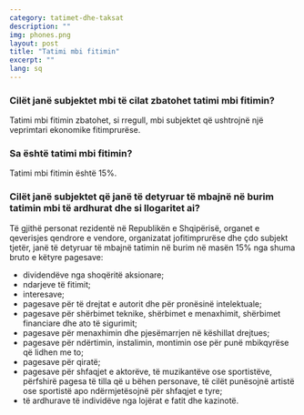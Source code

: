 ```yaml
---
category: tatimet-dhe-taksat
description: ""
img: phones.png
layout: post
title: "Tatimi mbi fitimin"
excerpt: ""
lang: sq
---
```

<script>
var data = { topics: [
  {
    title: "Mbi kë zbatohet tatimi mbi fitimin?",
    text: function(){ return $("#part1").html(); }
  },
  {
    title: "Sa është tatimi mbi fitimin?",
    text: function(){ return $("#part2").html(); }
  },
  {
    title: "Kush duhet të mbajë tatim në burim?",
    text: function(){ return $("#part3").html(); }
  }
]};
</script>

<div id="part1" class="hidden">
<h3>Cilët janë subjektet mbi të cilat zbatohet tatimi mbi fitimin?</h3>
Tatimi mbi fitimin zbatohet, si rregull, mbi subjektet që ushtrojnë një veprimtari ekonomike fitimprurëse.
</div>

<div id="part2" class="hidden">
<h3>Sa është tatimi mbi fitimin?</h3>
Tatimi mbi fitimin është 15%.
</div>

<div id="part3" class="hidden">
<h3>Cilët janë subjektet që janë të detyruar të mbajnë në burim tatimin mbi të ardhurat dhe si llogaritet ai?</h3>
Të gjithë personat rezidentë në Republikën e Shqipërisë, organet e qeverisjes qendrore e vendore, organizatat jofitimprurëse dhe çdo subjekt tjetër, janë të detyruar të mbajnë tatimin në burim në masën 15% nga shuma bruto e këtyre pagesave:
<ul>
<li>dividendëve nga shoqëritë aksionare; </li>
<li>ndarjeve të fitimit; </li>
<li>interesave; </li>
<li>pagesave për të drejtat e autorit dhe për pronësinë intelektuale; </li>
<li>pagesave për shërbimet teknike, shërbimet e menaxhimit, shërbimet financiare dhe ato të sigurimit; </li>
<li>pagesave për menaxhimin dhe pjesëmarrjen në këshillat drejtues; </li>
<li>pagesave për ndërtimin, instalimin, montimin ose për punë mbikqyrëse që lidhen me to; </li>
<li>pagesave për qiratë;</li>
<li>pagesave për shfaqjet e aktorëve, të muzikantëve ose sportistëve, përfshirë pagesa të tilla që u bëhen personave, të cilët punësojnë artistë ose sportistë apo ndërmjetësojnë për shfaqjet e tyre;</li>
<li>të ardhurave të individëve nga lojërat e fatit dhe kazinotë.</li>
</ul>
</div>

<div class="post-content"></div>
